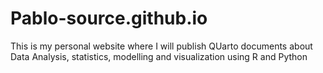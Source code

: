 # Pablo-source.github.io

This is my personal website where I will publish QUarto documents about Data Analysis, statistics, modelling and visualization using R and Python
